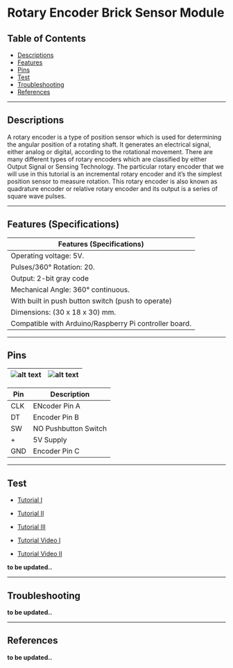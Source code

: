 # Rotary Encoder Brick Sensor Module

## Table of Contents

-   [Descriptions](#descriptions)
-   [Features](#features)
-   [Pins](#pins)
-   [Test](#test-code)
-   [Troubleshooting](#troubleshooting)
-   [References](#references)

---

## Descriptions

A rotary encoder is a type of position sensor which is used for determining the angular position of a rotating shaft. It generates an electrical signal, either analog or digital, according to the rotational movement.
There are many different types of rotary encoders which are classified by either Output Signal or Sensing Technology. The particular rotary encoder that we will use in this tutorial is an incremental rotary encoder and it’s the simplest position sensor to measure rotation.
This rotary encoder is also known as quadrature encoder or relative rotary encoder and its output is a series of square wave pulses.

---

## Features (Specifications)

| Features (Specifications)                              |
| ------------------------------------------------------ |
| Operating voltage: 5V.                                 |
| Pulses/360° Rotation: 20.                              |
| Output: 2-bit gray code                                |
| Mechanical Angle: 360° continuous.                     |
| With built in push button switch (push to operate)     |
| Dimensions: (30 x 18 x 30) mm.                         |
| Compatible with Arduino/Raspberry Pi controller board. |

---

## Pins

| ![alt text](https://bit.ly/3m5B5La 'KY-040') | ![alt text](https://bit.ly/3rDYHrr 'KY-040') |
| -------------------------------------------- | -------------------------------------------- |

| Pin | Description          |
| --- | -------------------- |
| CLK | ENcoder Pin A        |
| DT  | Encoder Pin B        |
| SW  | NO Pushbutton Switch |
| +   | 5V Supply            |
| GND | Encoder Pin C        |

---

## Test

-   [Tutorial I](http://bit.ly/How-Rotary-Encoder-Works)
-   [Tutorial II](https://bit.ly/3cBGypY)
-   [Tutorial III](https://bit.ly/3rH7qsR)

-   [Tutorial Video I](https://youtu.be/v4BbSzJ-hz4)
-   [Tutorial Video II](https://youtu.be/V1txmR8GXzE)

**to be updated..**

---

## Troubleshooting

**to be updated..**

---

## References

**to be updated..**
